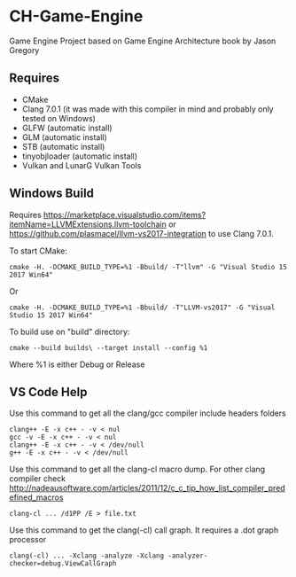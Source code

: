 # CH-Game-Engine

Game Engine Project based on Game Engine Architecture book by Jason Gregory

## Requires

- CMake
- Clang 7.0.1 (it was made with this compiler in mind and probably only tested on Windows)
- GLFW (automatic install)
- GLM (automatic install)
- STB (automatic install)
- tinyobjloader (automatic install)
- Vulkan and LunarG Vulkan Tools

## Windows Build

Requires <https://marketplace.visualstudio.com/items?itemName=LLVMExtensions.llvm-toolchain> or <https://github.com/plasmacel/llvm-vs2017-integration> to use Clang 7.0.1.

To start CMake:

```Batchfile
cmake -H. -DCMAKE_BUILD_TYPE=%1 -Bbuild/ -T"llvm" -G "Visual Studio 15 2017 Win64"
```

Or

```Batchfile
cmake -H. -DCMAKE_BUILD_TYPE=%1 -Bbuild/ -T"LLVM-vs2017" -G "Visual Studio 15 2017 Win64"
```

To build use on "build" directory:

```Batchfile
cmake --build builds\ --target install --config %1
```

Where %1 is either Debug or Release

## VS Code Help

Use this command to get all the clang/gcc compiler include headers folders

```Batchfile
clang++ -E -x c++ - -v < nul
gcc -v -E -x c++ - -v < nul
clang++ -E -x c++ - -v < /dev/null
g++ -E -x c++ - -v < /dev/null
```

Use this command to get all the clang-cl macro dump. For other clang compiler check <http://nadeausoftware.com/articles/2011/12/c_c_tip_how_list_compiler_predefined_macros>

```Batchfile
clang-cl ... /d1PP /E > file.txt
```

Use this command to get the clang(-cl) call graph. It requires a .dot graph processor

```Batchfile
clang(-cl) ... -Xclang -analyze -Xclang -analyzer-checker=debug.ViewCallGraph
```
